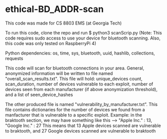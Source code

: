 # ethical-BD_ADDR-scan

This code was made for CS 8803 EMS (at Georgia Tech)

To run this code, clone the repo and run $ python3 scanScrip.py
(Note: This code requires sudo access to use your device for bluetooth scanning.
Also, this code was only tested on RaspberryPi 4)

Python dependencies: os, time, sys, bluetooth, uuid, hashlib, collections, requests

This code will scan for bluetooth connections in your area. General, anonymized
information will be written to file named "overall_scan_results.txt". This file
will hold:
unique_devices count,
scan_duration,
number of devices vulnerable to each exploit,
number of devices seen from each manufacturer (if above anonymization threshold),
and a list of seen_device_hashes

The other produced file is named "vulnerability_by_manufacturer.txt". This file
contains dictionaries for the number of devices we found from a manfacturer that
is vulnerable to a specific exploit.
Example: in the braktooth section, we may have something like this -->
"Apple Inc." : 13,
"Google Inc." : 27
This means that 13 Apple devices scanned are vulnerable to braktooth, and 27
Google devices scanned are vulnerable to braktooth
